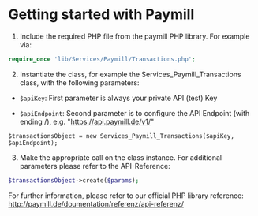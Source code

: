 # Getting started with Paymill

1.	Include the required PHP file from the paymill PHP library. For example via: 

```php
require_once 'lib/Services/Paymill/Transactions.php';
```

2. 	Instantiate the class, for example the Services_Paymill_Transactions class, with the following parameters:

* ```$apiKey```: First parameter is always your private API (test) Key

* ```$apiEndpoint```: Second parameter is to configure the API Endpoint (with ending /), e.g. "https://api.paymill.de/v1/"
	
```$transactionsObject = new Services_Paymill_Transactions($apiKey, $apiEndpoint);```

3.	Make the appropriate call on the class instance. For additional parameters please refer to the API-Reference:

```php
$transactionsObject->create($params);
```
	
For further information, please refer to our official PHP library reference:
http://paymill.de/doumentation/referenz/api-referenz/
